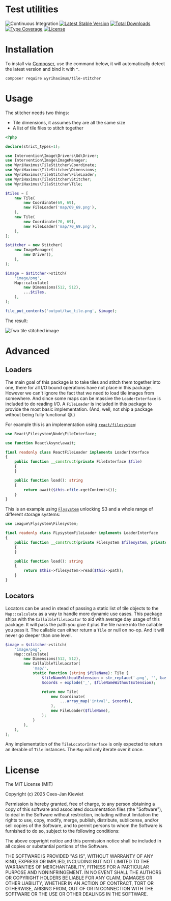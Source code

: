 # Test utilities

![Continuous Integration](https://github.com/wyrihaximus/php-tile-stitcher/workflows/Continuous%20Integration/badge.svg)
[![Latest Stable Version](https://poser.pugx.org/wyrihaximus/tile-stitcher/v/stable.png)](https://packagist.org/packages/wyrihaximus/tile-stitcher)
[![Total Downloads](https://poser.pugx.org/wyrihaximus/tile-stitcher/downloads.png)](https://packagist.org/packages/wyrihaximus/tile-stitcher/stats)
[![Type Coverage](https://shepherd.dev/github/WyriHaximus/php-tile-stitcher/coverage.svg)](https://shepherd.dev/github/WyriHaximus/php-tile-stitcher)
[![License](https://poser.pugx.org/wyrihaximus/tile-stitcher/license.png)](https://packagist.org/packages/wyrihaximus/tile-stitcher)

# Installation

To install via [Composer](http://getcomposer.org/), use the command below, it will automatically detect the latest version and bind it with `^`.

```
composer require wyrihaximus/tile-stitcher
```

# Usage

The stitcher needs two things:
* Tile dimensions, it assumes they are all the same size
* A list of tile files to stitch together

```php
<?php

declare(strict_types=1);

use Intervention\Image\Drivers\Gd\Driver;
use Intervention\Image\ImageManager;
use WyriHaximus\TileStitcher\Coordinate;
use WyriHaximus\TileStitcher\Dimensions;
use WyriHaximus\TileStitcher\FileLoader;
use WyriHaximus\TileStitcher\Stitcher;
use WyriHaximus\TileStitcher\Tile;

$tiles = [
    new Tile(
        new Coordinate(69, 69),
        new FileLoader('map/69_69.png'),
    ),
    new Tile(
        new Coordinate(70, 69),
        new FileLoader('map/70_69.png'),
    ),
];

$stitcher = new Stitcher(
    new ImageManager(
        new Driver(),
    ),
);

$image = $stitcher->stitch(
    'image/png',
    Map::calculate(
        new Dimensions(512, 512),
        ...$tiles,
    ),
);

file_put_contents('output/two_tile.png', $image);
```

The result:

![Two tile stitched image](tests/maps/1x2.png)

# Advanced

## Loaders

The main goal of this package is to take tiles and stitch them together into one, there for all I/O bound operations
have not place in this package. However we can't ignore the fact that we need to load tile images from somewhere. And
since some maps can be massive the `LoaderInterface` is included to do reading I/O. A `FileLoader` is included in this
package to provide the most basic implementation. (And, well, not ship a package without being fully functional 😅.)

For example this is an implementation using [`react/filesystem`](https://github.com/reactphp/filesystem/?tab=readme-ov-file#getcontents):

```php
use React\Filesystem\Node\FileInterface;

use function React\Async\await;

final readonly class ReactFileLoader implements LoaderInterface
{
    public function __construct(private FileInterface $file)
    {
    }

    public function load(): string
    {
        return await($this->file->getContents());
    }
}
```

This is an example using [`Flysystem`](https://flysystem.thephpleague.com/docs/) unlocking S3 and a whole range of
different storage systems:

```php
use League\Flysystem\Filesystem;

final readonly class FLysystemFileLoader implements LoaderInterface
{
    public function __construct(private Filesystem $filesystem, private string $path)
    {
    }

    public function load(): string
    {
        return $this->filesystem->read($this->path);
    }
}
```

## Locators

Locators can be used in stead of passing a static list of tile objects to the `Map::calculate` as a way to handle more
dynamic use cases. This package ships with the `CallalbleTileLocator` to aid with average day usage of this package.
It will pass the path you give it plus the file name into the callable you pass it. The callable can either return a
`Tile` or null on no-op. And it will never go deeper than one level.

```php
$image = $stitcher->stitch(
    'image/png',
    Map::calculate(
        new Dimensions(512, 512),
        new CallalbleTileLocator(
            'map/',
            static function (string $fileName): Tile {
                $fileNameWithoutExtension = str_replace('.png', '', basename($fileName));
                $coords = explode('_', $fileNameWithoutExtension);

                return new Tile(
                    new Coordinate(
                        ...array_map('intval', $coords),
                    ),
                    new FileLoader($fileName),
                );
            }
        ),
    ),
);
```

Any implementation of the `TileLocatorInterface` is only expected to return an iterable of `Tile` instances. The `Map`
will only iterate over it once.

# License

The MIT License (MIT)

Copyright (c) 2025 Cees-Jan Kiewiet

Permission is hereby granted, free of charge, to any person obtaining a copy
of this software and associated documentation files (the "Software"), to deal
in the Software without restriction, including without limitation the rights
to use, copy, modify, merge, publish, distribute, sublicense, and/or sell
copies of the Software, and to permit persons to whom the Software is
furnished to do so, subject to the following conditions:

The above copyright notice and this permission notice shall be included in all
copies or substantial portions of the Software.

THE SOFTWARE IS PROVIDED "AS IS", WITHOUT WARRANTY OF ANY KIND, EXPRESS OR
IMPLIED, INCLUDING BUT NOT LIMITED TO THE WARRANTIES OF MERCHANTABILITY,
FITNESS FOR A PARTICULAR PURPOSE AND NONINFRINGEMENT. IN NO EVENT SHALL THE
AUTHORS OR COPYRIGHT HOLDERS BE LIABLE FOR ANY CLAIM, DAMAGES OR OTHER
LIABILITY, WHETHER IN AN ACTION OF CONTRACT, TORT OR OTHERWISE, ARISING FROM,
OUT OF OR IN CONNECTION WITH THE SOFTWARE OR THE USE OR OTHER DEALINGS IN THE
SOFTWARE.
